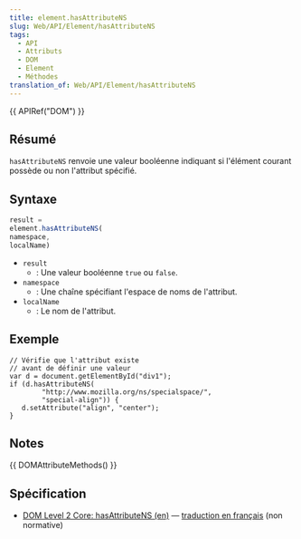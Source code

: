 ```yaml
---
title: element.hasAttributeNS
slug: Web/API/Element/hasAttributeNS
tags:
  - API
  - Attributs
  - DOM
  - Element
  - Méthodes
translation_of: Web/API/Element/hasAttributeNS
---
```

{{ APIRef("DOM") }}

## Résumé

`hasAttributeNS` renvoie une valeur booléenne indiquant si l'élément courant possède ou non l'attribut spécifié.

## Syntaxe

```js
result =
element.hasAttributeNS(
namespace,
localName)
```

- `result`
  - : Une valeur booléenne `true` ou `false`.
- `namespace`
  - : Une chaîne spécifiant l'espace de noms de l'attribut.
- `localName`
  - : Le nom de l'attribut.

## Exemple

    // Vérifie que l'attribut existe
    // avant de définir une valeur
    var d = document.getElementById("div1");
    if (d.hasAttributeNS(
            "http://www.mozilla.org/ns/specialspace/",
            "special-align")) {
       d.setAttribute("align", "center");
    }

## Notes

{{ DOMAttributeMethods() }}

## Spécification

- [DOM Level 2 Core: hasAttributeNS (en)](http://www.w3.org/TR/DOM-Level-2-Core/core.html#ID-ElHasAttrNS) — [traduction en français](http://www.yoyodesign.org/doc/w3c/dom2-core/core.html#ID-ElHasAttrNS) (non normative)

